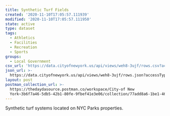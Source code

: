 ```yaml
---
title: Synthetic Turf Fields
created: '2020-11-10T17:05:57.111939'
modified: '2020-11-10T17:05:57.111950'
state: active
type: dataset
tags:
  - Athletics
  - Facilities
  - Recreation
  - Sports
groups:
  - Local Government
csv_url: 'https://data.cityofnewyork.us/api/views/weh8-3ujf/rows.csv?accessType=DOWNLOAD'
json_url: >-
  https://data.cityofnewyork.us/api/views/weh8-3ujf/rows.json?accessType=DOWNLOAD
layout: post
postman_collection_url: >-
  https://thedaydasource.postman.co/workspace/City-of New
  York~3b6f7a46-5db5-42b1-80fe-9fbef41e3e06/collection/77add8a6-1be1-4697-85c6-d7b3d7d0f35a
---
```

Synthetic turf systems located on NYC Parks properties.
